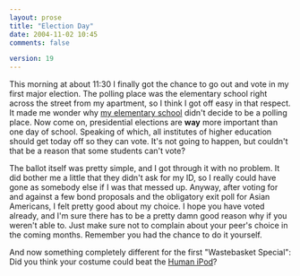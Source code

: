 ```yaml
---
layout: prose
title: "Election Day"
date: 2004-11-02 10:45
comments: false

version: 19
---
```


This morning at about 11:30 I finally got the chance to go out and vote in my first major election. The polling place was the elementary school right across the street from my apartment, so I think I got off easy in that respect. It made me wonder why [my elementary school][1] didn't decide to be a polling place. Now come on, presidential elections are **way** more important than one day of school. Speaking of which, all institutes of higher education should get today off so they can vote. It's not going to happen, but couldn't that be a reason that some students can't vote?

The ballot itself was pretty simple, and I got through it with no problem. It did bother me a little that they didn't ask for my ID, so I really could have gone as somebody else if I was that messed up. Anyway, after voting for and against a few bond proposals and the obligatory exit poll for Asian Americans, I felt pretty good about my choice. I hope you have voted already, and I'm sure there has to be a pretty damn good reason why if you weren't able to. Just make sure not to complain about your peer's choice in the coming months. Remember you had the chance to do it yourself.

And now something completely different for the first "Wastebasket Special": Did you think your costume could beat the [Human iPod][2]?

[1]: http://www.greatschools.net/modperl/browse_school/nj/1759/
[2]: http://web.ics.purdue.edu/~pmarks/slashdot/jwinick/
